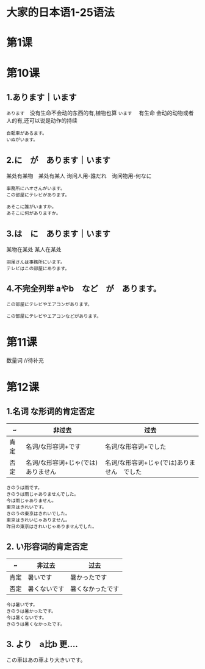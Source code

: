 # 大家的日本语1-25语法

# 第1课

# 第10课

## 1.あります｜います

`あります`　没有生命不会动的东西的有,植物也算
`います`　 有生命 会动的动物或者人的有,还可以说是动作的持续


```
自転車があるます。　
いぬがいます。

```

## 2.に　が　あります｜います
某处有某物　某处有某人  询问人用-誰だれ　询问物用-何なに
```
事務所にハオさんがいます。
この部屋にテレビがあります。

あそこに誰がいますか。
あそこに何がありますか。
```
## 3.は　に　あります｜います
某物在某处 某人在某处

```
羽尾さんは事務所にいます。
テレビはこの部屋にあります。

```

## 4.不完全列举 aやb　など　が　あります。

```
この部屋にテレビやエアコンがあります。

この部屋にテレビやエアコンなどがあります。

```

# 第11课

数量词
//待补充

# 第12课

## 1.名词 な形词的肯定否定

~|非过去|过去
-|-|-
肯定|名词/な形容词+です|名词/な形容词+でした
否定|名词/な形容词+じゃ(では)ありません|名词/な形容词+じゃ(では)ありません　でした

```
きのうは雨です。
きのうは雨じゃありませんでした。
今は雨じゃありません。
東京はきれいです。
きのうの東京はきれいでした。
東京はきれいじゃありません。
昨日の東京はきれいじゃありませんでした。

```

## 2. い形容词的肯定否定

~|非过去|过去
-|-|-
肯定|暑いです|暑かったです
否定|暑くないです|暑くなかったです

```
今は暑いです。
きのうは暑かったです。
今は暑くないです。
きのうは暑くなかったです。

```

## 3. より　a比b 更....

この車はあの車より大きいです。


